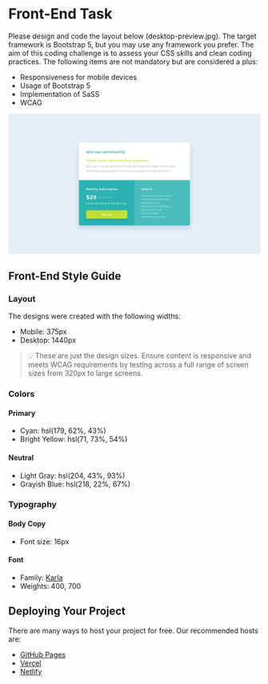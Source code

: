 # Front-End Task

Please design and code the layout below (desktop-preview.jpg). The target framework is Bootstrap 5, but you may use any framework you prefer. The aim of this coding challenge is to assess your CSS skills and clean coding practices. The following items are not mandatory but are considered a plus: 

- Responsiveness for mobile devices
- Usage of Bootstrap 5
- Implementation of SaSS
- WCAG

![Alt text](https://github.com/xetod/frontend-task/blob/main/desktop-design.jpg)

## Front-End Style Guide

### Layout

The designs were created with the following widths:

- Mobile: 375px
- Desktop: 1440px

> 💡 These are just the design sizes. Ensure content is responsive and meets WCAG requirements by testing across a full range of screen sizes from 320px to large screens.

### Colors

#### Primary

- Cyan: hsl(179, 62%, 43%)
- Bright Yellow: hsl(71, 73%, 54%)

#### Neutral

- Light Gray: hsl(204, 43%, 93%)
- Grayish Blue: hsl(218, 22%, 67%)

### Typography

#### Body Copy

- Font size: 16px

#### Font

- Family: [Karla](https://fonts.google.com/specimen/Karla)
- Weights: 400, 700


## Deploying Your Project

There are many ways to host your project for free. Our recommended hosts are:

- [GitHub Pages](https://pages.github.com/)
- [Vercel](https://vercel.com/)
- [Netlify](https://www.netlify.com/)
